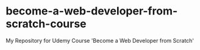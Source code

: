# become-a-web-developer-from-scratch-course
My Repository for Udemy Course 'Become a Web Developer from Scratch'
